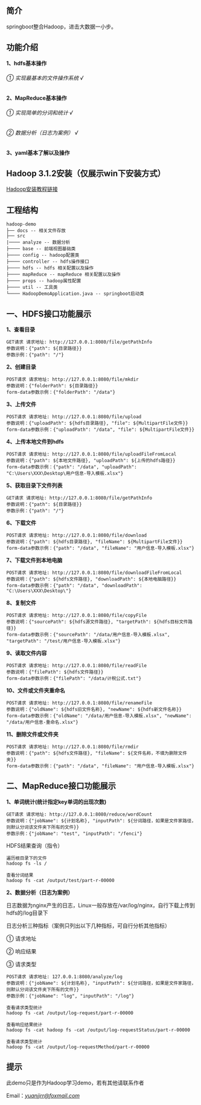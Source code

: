## 简介
springboot整合Hadoop，进击大数据一小步。

## 功能介绍
**1、hdfs基本操作**

###### ① 实现最基本的文件操作系统  √

**2、MapReduce基本操作**

###### ① 实现简单的分词和统计  √

###### ② 数据分析（日志为案例）   √

**3、yaml基本了解以及操作**

## Hadoop 3.1.2安装（仅展示win下安装方式）
[Hadoop安装教程链接](http://note.youdao.com/noteshare?id=5b22302f342ecf12c5a7789208a90238)

## 工程结构
``` 
hadoop-demo
├── docs -- 相关文件存放
├── src
|──── analyze -- 数据分析
├──── base -- 前端视图基础类
├──── config -- hadoop配置类
├──── controller -- hdfs操作接口 
├──── hdfs -- hdfs 相关配置以及操作
├──── mapReduce -- mapReduce 相关配置以及操作
├──── props -- hadoop属性配置
├──── util -- 工具类 
└──── HadoopDemoApplication.java -- springboot启动类
``` 

## 一、HDFS接口功能展示
**1、查看目录**
``` 
GET请求 请求地址: http://127.0.0.1:8080/file/getPathInfo
参数说明：{"path": ${目录路径}}
参数示例：{"path": "/"}
``` 

**2、创建目录**
``` 
POST请求 请求地址: http://127.0.0.1:8080/file/mkdir
参数说明：{"folderPath": ${目录路径}}
form-data参数示例：{"folderPath": "/data"}
``` 

**3、上传文件**
``` 
POST请求 请求地址: http://127.0.0.1:8080/file/upload
参数说明：{"uploadPath": ${hdfs目录路径}, "file": ${MultipartFile文件}}
form-data参数示例：{"uploadPath": "/data", "file": ${MultipartFile文件}}
``` 

**4、上传本地文件到hdfs**
``` 
POST请求 请求地址: http://127.0.0.1:8080/file/uploadFileFromLocal
参数说明：{"path": ${本地文件路径}, "uploadPath": ${上传的hdfs路径}}
form-data参数示例：{"path": "/data", "uploadPath": "C:\Users\XXX\Desktop\用户信息-导入模板.xlsx"}
``` 

**5、获取目录下文件列表**
``` 
GET请求 请求地址: http://127.0.0.1:8080/file/getPathInfo
参数说明：{"path": ${目录路径}}
参数示例：{"path": "/"}
``` 

**6、下载文件**
``` 
POST请求 请求地址: http://127.0.0.1:8080/file/download
参数说明：{"path": ${hdfs目录路径}, "fileName": ${MultipartFile文件}}
form-data参数示例：{"path": "/data", "fileName": "用户信息-导入模板.xlsx"}
``` 

**7、下载文件到本地电脑**
``` 
POST请求 请求地址: http://127.0.0.1:8080/file/downloadFileFromLocal
参数说明：{"path": ${hdfs文件路径}, "downloadPath": ${本地电脑路径}}
form-data参数示例：{"path": "/data", "downloadPath": "C:\Users\XXX\Desktop\"}
``` 

**8、复制文件**
``` 
POST请求 请求地址: http://127.0.0.1:8080/file/copyFile
参数说明：{"sourcePath": ${hdfs源文件路径}, "targetPath": ${hdfs目标文件路径}}
form-data参数示例：{"sourcePath": "/data/用户信息-导入模板.xlsx", "targetPath": "/test/用户信息-导入模板.xlsx"}
``` 

**9、读取文件内容**
``` 
POST请求 请求地址: http://127.0.0.1:8080/file/readFile
参数说明：{"filePath": ${hdfs文件路径}}
form-data参数示例：{"filePath": "/data/计税公式.txt"}
``` 

**10、文件或文件夹重命名**
``` 
POST请求 请求地址: http://127.0.0.1:8080/file/renameFile
参数说明：{"oldName": ${hdfs旧文件名称}, "newName": ${hdfs新文件名称}}
form-data参数示例：{"oldName": "/data/用户信息-导入模板.xlsx", "newName": "/data/用户信息-重命名.xlsx"}
``` 

**11、删除文件或文件夹**
``` 
POST请求 请求地址: http://127.0.0.1:8080/file/rmdir
参数说明：{"path": ${hdfs文件路径}, "fileName": ${文件名称，不填为删除文件夹}}
form-data参数示例：{"path": "/data", "fileName": "用户信息-导入模板.xlsx"}
``` 

## 二、MapReduce接口功能展示
**1、单词统计(统计指定key单词的出现次数)**
``` 
GET请求 请求地址: http://127.0.0.1:8080/reduce/wordCount
参数说明：{"jobName": ${计划名称}, "inputPath": ${分词路径，如果是文件家路径，则默认分词该文件夹下所有的文件}}
参数示例：{"jobName": "test", "inputPath": "/fenci"}
``` 

HDFS结果查询（指令）
``` 
遍历根目录下的文件 
hadoop fs -ls / 

查看分词结果
hadoop fs -cat /output/test/part-r-00000
``` 

**2、数据分析（日志为案例）**

日志数据为nginx产生的日志，Linux一般存放在/var/log/nginx，自行下载上传到hdfs的/log目录下

日志分析三种指标（案例只列出以下几种指标，可自行分析其他指标）

① 请求地址

② 响应结果

③ 请求类型
``` 
POST请求 请求地址: 127.0.0.1:8080/analyze/log
参数说明：{"jobName": ${计划名称}, "inputPath": ${分词路径，如果是文件家路径，则默认分词该文件夹下所有的文件}}
参数示例：{"jobName": "log", "inputPath": "/log"}

查看请求类型统计
hadoop fs -cat /output/log-request/part-r-00000

查看响应结果统计
hadoop fs -cat hadoop fs -cat /output/log-requestStatus/part-r-00000

查看请求类型统计
hadoop fs -cat /output/log-requestMethod/part-r-00000
``` 

## 提示
此demo只是作为Hadoop学习demo，若有其他请联系作者

Email：*yuanjjrr@foxmail.com*